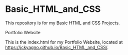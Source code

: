 # Basic_HTML_and_CSS
This repository is for my Basic HTML and CSS Projects.

Portfolio Website

This is the index.html for my Portfolio Website, located at https://jckyagno.github.io/Basic_HTML_and_CSS/. 